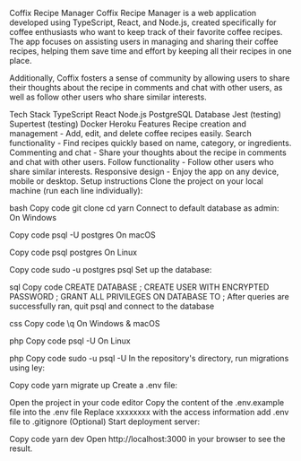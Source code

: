 Coffix Recipe Manager
Coffix Recipe Manager is a web application developed using TypeScript, React, and Node.js, created specifically for coffee enthusiasts who want to keep track of their favorite coffee recipes. The app focuses on assisting users in managing and sharing their coffee recipes, helping them save time and effort by keeping all their recipes in one place.

Additionally, Coffix fosters a sense of community by allowing users to share their thoughts about the recipe in comments and chat with other users, as well as follow other users who share similar interests.

Tech Stack
TypeScript
React
Node.js
PostgreSQL Database
Jest (testing)
Supertest (testing)
Docker
Heroku
Features
Recipe creation and management - Add, edit, and delete coffee recipes easily.
Search functionality - Find recipes quickly based on name, category, or ingredients.
Commenting and chat - Share your thoughts about the recipe in comments and chat with other users.
Follow functionality - Follow other users who share similar interests.
Responsive design - Enjoy the app on any device, mobile or desktop.
Setup instructions
Clone the project on your local machine (run each line individually):

bash
Copy code
git clone <url>
cd <repo name>
yarn
Connect to default database as admin:
On Windows

Copy code
psql -U postgres
On macOS

Copy code
psql postgres
On Linux

Copy code
sudo -u postgres psql
Set up the database:

sql
Copy code
CREATE DATABASE <database name>;
CREATE USER <user name> WITH ENCRYPTED PASSWORD <user password>;
GRANT ALL PRIVILEGES ON DATABASE <database name> TO <user name>;
After queries are successfully ran, quit psql and connect to the database

css
Copy code
\q
On Windows & macOS

php
Copy code
psql -U <user name> <database name>
On Linux

php
Copy code
sudo -u <user name> psql -U <user name> <database name>
In the repository's directory, run migrations using ley:

Copy code
yarn migrate up
Create a .env file:

Open the project in your code editor
Copy the content of the .env.example file into the .env file
Replace xxxxxxxx with the access information
add .env file to .gitignore
(Optional) Start deployment server:

Copy code
yarn dev
Open http://localhost:3000 in your browser to see the result.
